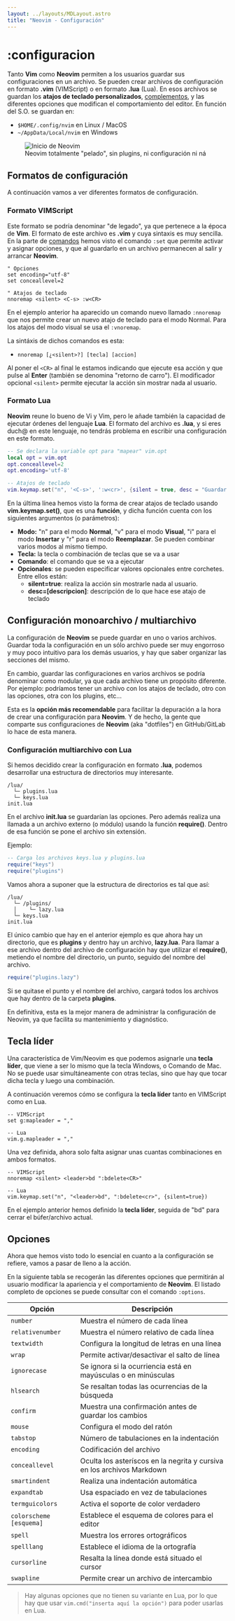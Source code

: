 ```yaml
---
layout: ../layouts/MDLayout.astro
title: "Neovim - Configuración"
---
```

# :configuracion

Tanto **Vim** como **Neovim** permiten a los usuarios guardar sus configuraciones en un archivo. Se pueden crear archivos de configuración en formato **.vim** (VIMScript) o en formato **.lua** (Lua). En esos archivos se guardan los **atajos de teclado personalizados**, [complementos](/guia-neovim/plugins), y las diferentes opciones que modifican el comportamiento del editor. En función del S.O. se guardan en:

- `$HOME/.config/nvim` en Linux / MacOS
- `~/AppData/Local/nvim` en Windows

<figure>
        <img src="/guia-neovim/images/Inicio-Neovim.webp" alt="Inicio de Neovim" />
        <figcaption>Neovim totalmente "pelado", sin plugins, ni configuración ni ná</figcaption>
</figure>

## Formatos de configuración

A continuación vamos a ver diferentes formatos de configuración.

### Formato VIMScript

Este formato se podría denominar "de legado", ya que pertenece a la época de **Vim**.
El formato de este archivo es **.vim** y cuya sintaxis es muy sencilla. En la
parte de [comandos](/guia-neovim/comandos) hemos visto el comando `:set` que permite activar y
asignar opciones, y que al guardarlo en un archivo permanecen al salir y arrancar
**Neovim**.

```vim
" Opciones
set encoding="utf-8"
set conceallevel=2

" Atajos de teclado
nnoremap <silent> <C-s> :w<CR>
```

En el ejemplo anterior ha aparecido un comando nuevo llamado `:nnoremap` que nos
permite crear un nuevo atajo de teclado para el modo Normal. Para los atajos del modo
visual se usa el `:vnoremap`.

La sintáxis de dichos comandos es esta:

- `nnoremap [¿<silent>?] [tecla] [accion]`

Al poner el `<CR>` al final le estamos indicando que ejecute esa acción y que pulse al
**Enter** (también se denomina "retorno de carro"). El modificador opcional `<silent>` permite ejecutar la acción sin mostrar nada al usuario.

### Formato Lua

**Neovim** reune lo bueno de Vi y Vim, pero le añade también la capacidad de ejecutar
órdenes del lenguaje **Lua**. El formato del archivo es **.lua**, y si eres duch@
en este lenguaje, no tendrás problema en escribir una configuración en este
formato.

```lua
-- Se declara la variable opt para "mapear" vim.opt
local opt = vim.opt
opt.conceallevel=2
opt.encoding='utf-8'

-- Atajos de teclado
vim.keymap.set("n", '<C-s>', ':w<cr>', {silent = true, desc = "Guardar cambios en el archivo"})
```

En la última línea hemos visto la forma de crear atajos de teclado usando
**vim.keymap.set()**, que es una **función**, y dicha función cuenta con los
siguientes argumentos (o parámetros):

- **Modo:** "n" para el modo **Normal**, "v" para el modo **Visual**, "i" para el
  modo **Insertar** y "r" para el modo **Reemplazar**. Se pueden combinar varios modos al mismo tiempo.
- **Tecla:** la tecla o combinación de teclas que se va a usar
- **Comando**: el comando que se va a ejecutar
- **Opcionales**: se pueden especificar valores opcionales entre corchetes. Entre ellos están:
  - **silent=true**: realiza la acción sin mostrarle nada al usuario.
  - **desc=[descripcion]**: descripción de lo que hace ese atajo de teclado

## Configuración monoarchivo / multiarchivo

La configuración de **Neovim** se puede guardar en uno o varios archivos. Guardar
toda la configuración en un sólo archivo puede ser muy engorroso y muy poco intuitivo para los demás usuarios, y hay que saber organizar las secciones del mismo.

En cambio, guardar las configuraciones en varios archivos se podría denominar como modular, ya que cada
archivo tiene un propósito diferente. Por ejemplo: podríamos tener un archivo con
los atajos de teclado, otro con las opciones, otra con los plugins, etc...

Esta es la **opción más recomendable** para facilitar la depuración a la hora de
crear una configuración para **Neovim**. Y de hecho, la gente que comparte sus
configuraciones de **Neovim** (aka "dotfiles") en GitHub/GitLab lo hace de esta manera.

### Configuración multiarchivo con Lua

Si hemos decidido crear la configuración en formato **.lua**, podemos desarrollar una
estructura de directorios muy interesante.

```
/lua/
  └─ plugins.lua
  └─ keys.lua
init.lua
```

En el archivo **init.lua** se guardarían las opciones. Pero además realiza una
llamada a un archivo externo (o módulo) usando la función **require()**. Dentro de
esa función se pone el archivo sin extensión.

Ejemplo:

```lua
-- Carga los archivos keys.lua y plugins.lua
require("keys")
require("plugins")
```

Vamos ahora a suponer que la estructura de directorios es tal que así:

```
/lua/
  └─ /plugins/
  │    └─ lazy.lua
  └─ keys.lua
init.lua
```

El único cambio que hay en el anterior ejemplo es que ahora hay un directorio, que es
**plugins** y dentro hay un archivo, **lazy.lua**. Para llamar a ese archivo
dentro del archivo de configuración hay que utilizar el **require()**, metiendo el
nombre del directorio, un punto, seguido del nombre del archivo.

```lua
require("plugins.lazy")
```

Si se quitase el punto y el nombre del archivo, cargará todos los archivos que hay
dentro de la carpeta **plugins**.

En definitiva, esta es la mejor manera de administrar la configuración de Neovim, ya
que facilita su mantenimiento y diagnóstico.

## Tecla líder

Una característica de Vim/Neovim es que podemos asignarle una **tecla líder**, que
viene a ser lo mismo que la tecla Windows, o Comando de Mac. No se puede usar simultáneamente con
otras teclas, sino que hay que tocar dicha tecla y luego una combinación.

A continuación veremos cómo se configura la **tecla líder** tanto en VIMScript como
en Lua.

```code
-- VIMScript
set g:mapleader = ","

-- Lua
vim.g.mapleader = ","
```

Una vez definida, ahora solo falta asignar unas cuantas combinaciones en ambos formatos.

```text
-- VIMScript
nnoremap <silent> <leader>bd ":bdelete<CR>"

-- Lua
vim.keymap.set("n", "<leader>bd", ":bdelete<cr>", {silent=true})
```

En el ejemplo anterior hemos definido la **tecla líder**, seguida de "bd" para cerrar el búfer/archivo actual.

## Opciones

Ahora que hemos visto todo lo esencial en cuanto a la configuración se refiere, vamos
a pasar de lleno a la acción.

En la siguiente tabla se recogerán las diferentes opciones que permitirán al usuario
modificar la apariencia y el comportamiento de **Neovim**. El listado completo de
opciones se puede consultar con el comando `:options`.

| Opción           | Descripción                                                            |
| ---------------- | ---------------------------------------------------------------------- |
| `number`         | Muestra el número de cada línea                                        |
| `relativenumber` | Muestra el número relativo de cada línea                               |
| `textwidth`      | Configura la longitud de letras en una línea                           |
| `wrap`           | Permite activar/desactivar el salto de línea                           |
| `ignorecase`     | Se ignora si la ocurriencia está en mayúsculas o en minúsculas         |
| `hlsearch`       | Se resaltan todas las ocurrencias de la búsqueda                       |
| `confirm`        | Muestra una confirmación antes de guardar los cambios                  |
| `mouse`          | Configura el modo del ratón                                            |
| `tabstop`        | Número de tabulaciones en la indentación                               |
| `encoding`       | Codificación del archivo                                               |
| `conceallevel`   | Oculta los asteríscos en la negrita y cursiva en los archivos Markdown |
| `smartindent`    | Realiza una indentación automática                                     |
| `expandtab`      | Usa espaciado en vez de tabulaciones                                   |
| `termguicolors`  | Activa el soporte de color verdadero                                   |
| `colorscheme [esquema]` | Establece el esquema de colores para el editor |
| `spell` | Muestra los errores ortográficos |
| `spelllang` | Establece el idioma de la ortografía |
| `cursorline` | Resalta la línea donde está situado el cursor |
| `swapline` | Permite crear un archivo de intercambio |

> Hay algunas opciones que no tienen su variante en Lua, por lo que hay que usar `vim.cmd("inserta aquí la opción")` para poder usarlas en Lua.
